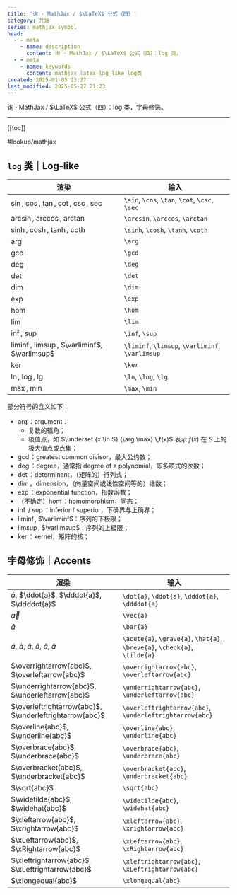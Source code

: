 ```yaml
---
title: '询 · MathJax / $\LaTeX$ 公式（四）'
category: 共讀
series: mathjax_symbol
head:
  - - meta
    - name: description
      content: 询 · MathJax / $\LaTeX$ 公式（四）：log 类，
  - - meta
    - name: keywords
      content: mathjax latex log_like log类
created: 2025-01-05 13:27
last_modified: 2025-05-27 21:23
---
```


询 · MathJax / $\LaTeX$ 公式（四）：log 类，字母修饰。

---

[[toc]]

#lookup/mathjax

## `log` 类｜Log-like

| 渲染                                             | 输入                                             |
| ------------------------------------------------ | ------------------------------------------------ |
| $\sin$, $\cos$, $\tan$, $\cot$, $\csc$, $\sec$   | `\sin`, `\cos`, `\tan`, `\cot`, `\csc`, `\sec`   |
| $\arcsin$, $\arccos$, $\arctan$                  | `\arcsin`, `\arccos`, `\arctan`                  |
| $\sinh$, $\cosh$, $\tanh$, $\coth$               | `\sinh`, `\cosh`, `\tanh`, `\coth`               |
| $\arg$                                           | `\arg`                                           |
| $\gcd$                                           | `\gcd`                                           |
| $\deg$                                           | `\deg`                                           |
| $\det$                                           | `\det`                                           |
| $\dim$                                           | `\dim`                                           |
| $\exp$                                           | `\exp`                                           |
| $\hom$                                           | `\hom`                                           |
| $\lim$                                           | `\lim`                                           |
| $\inf$, $\sup$                                   | `\inf`, `\sup`                                   |
| $\liminf$, $\limsup$, $\varliminf$, $\varlimsup$ | `\liminf`, `\limsup`, `\varliminf`, `\varlimsup` |
| $\ker$                                           | `\ker`                                           |
| $\ln$, $\log$, $\lg$                             | `\ln`, `\log`, `\lg`                             |
| $\max$, $\min$                                   | `\max`, `\min`                                   |

部分符号的含义如下：

- $\arg$：argument：
  - 复数的辐角；
  - 极值点，如 $\underset {x \in S} {\arg \max} \,f(x)$ 表示 $f(x)$ 在 $S$ 上的极大值点或点集；
- $\gcd$：greatest common divisor，最大公约数；
- $\deg$：degree，通常指 degree of a polynomial，即多项式的次数；
- $\det$：determinant，（矩阵的）行列式；
- $\dim$，dimension，（向量空间或线性空间等的）维数；
- $\exp$：exponential function，指数函数；
- （不确定）$\hom$：homomorphism，同态；
- $\inf$ / $\sup$：inferior / superior，下确界与上确界；
- $\liminf$, $\varliminf$：序列的下极限；
- $\limsup$, $\varlimsup$：序列的上极限；
- $\ker$：kernel，矩阵的核；

## 字母修饰｜Accents

| 渲染                                                                       | 输入                                                                       |
| -------------------------------------------------------------------------- | -------------------------------------------------------------------------- |
| $\dot{a}$, $\ddot{a}$, $\dddot{a}$, $\ddddot{a}$                           | `\dot{a}`, `\ddot{a}`, `\dddot{a}`, `\ddddot{a}`                           |
| $\vec{a}$                                                                  | `\vec{a}`                                                                  |
| $\bar{a}$                                                                  | `\bar{a}`                                                                  |
| $\acute{a}$, $\grave{a}$, $\hat{a}$, $\breve{a}$, $\check{a}$, $\tilde{a}$ | `\acute{a}`, `\grave{a}`, `\hat{a}`, `\breve{a}`, `\check{a}`, `\tilde{a}` |
| $\overrightarrow{abc}$, $\overleftarrow{abc}$                              | `\overrightarrow{abc}`, `\overleftarrow{abc}`                              |
| $\underrightarrow{abc}$, $\underleftarrow{abc}$                            | `\underrightarrow{abc}`, `\underleftarrow{abc}`                            |
| $\overleftrightarrow{abc}$, $\underleftrightarrow{abc}$                    | `\overleftrightarrow{abc}`, `\underleftrightarrow{abc}`                    |
| $\overline{abc}$, $\underline{abc}$                                        | `\overline{abc}`, `\underline{abc}`                                        |
| $\overbrace{abc}$, $\underbrace{abc}$                                      | `\overbrace{abc}`, `\underbrace{abc}`                                      |
| $\overbracket{abc}$, $\underbracket{abc}$                                  | `\overbracket{abc}`, `\underbracket{abc}`                                  |
| $\sqrt{abc}$                                                               | `\sqrt{abc}`                                                               |
| $\widetilde{abc}$, $\widehat{abc}$                                         | `\widetilde{abc}`, `\widehat{abc}`                                         |
| $\xleftarrow{abc}$, $\xrightarrow{abc}$                                    | `\xleftarrow{abc}`, `\xrightarrow{abc}`                                    |
| $\xLeftarrow{abc}$, $\xRightarrow{abc}$                                    | `\xLeftarrow{abc}`, `\xRightarrow{abc}`                                    |
| $\xleftrightarrow{abc}$, $\xLeftrightarrow{abc}$                           | `\xleftrightarrow{abc}`, `\xLeftrightarrow{abc}`                           |
| $\xlongequal{abc}$                                                         | `\xlongequal{abc}`                                                         |
